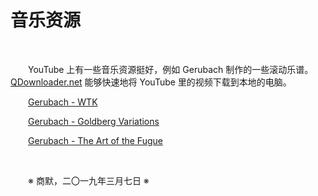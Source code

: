 # 音乐资源

&emsp;&emsp;

&emsp;&emsp;YouTube 上有一些音乐资源挺好，例如 Gerubach 制作的一些滚动乐谱。[QDownloader.net](https://qdownloader.net/youtube-video-downloader) 能够快速地将 YouTube 里的视频下载到本地的电脑。

&emsp;&emsp;[Gerubach - WTK](https://www.youtube.com/watch?v=HlXDJhLeShg)

&emsp;&emsp;[Gerubach - Goldberg Variations](https://www.youtube.com/watch?v=BYfKWyeichE)

&emsp;&emsp;[Gerubach - The Art of the Fugue](https://www.youtube.com/watch?v=UgmpBHAwFLk)

&emsp;&emsp;

&emsp;&emsp;※ 商默，二〇一九年三月七日 ※